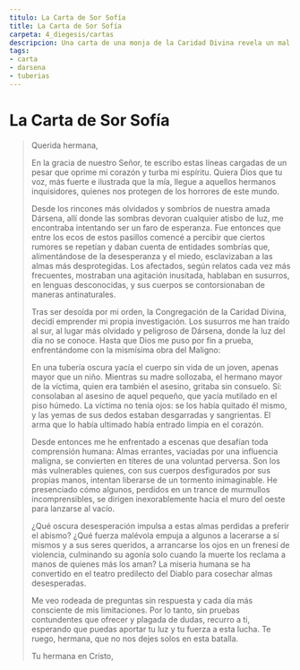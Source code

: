 ```yaml
---
titulo: La Carta de Sor Sofía
title: La Carta de Sor Sofía
carpeta: 4_diegesis/cartas
descripcion: Una carta de una monja de la Caridad Divina revela un mal sobrenatural que asola las Tuberías de Dársena, presentando un gancho de aventura de misterio y horror.
tags:
- carta
- darsena
- tuberias
---
```


# La Carta de Sor Sofía

> Querida hermana,
> 
> En la gracia de nuestro Señor, te escribo estas líneas cargadas de un pesar que oprime mi corazón y turba mi espíritu. Quiera Dios que tu voz, más fuerte e ilustrada que la mía, llegue a aquellos hermanos inquisidores, quienes nos protegen de los horrores de este mundo.
> 
> Desde los rincones más olvidados y sombríos de nuestra amada Dársena, allí donde las sombras devoran cualquier atisbo de luz, me encontraba intentando ser un faro de esperanza. Fue entonces que entre los ecos de estos pasillos comencé a percibir que ciertos rumores se repetían y daban cuenta de entidades sombrías que, alimentándose de la desesperanza y el miedo, esclavizaban a las almas más desprotegidas. Los afectados, según relatos cada vez más frecuentes, mostraban una agitación inusitada, hablaban en susurros, en lenguas desconocidas, y sus cuerpos se contorsionaban de maneras antinaturales.
> 
> Tras ser desoída por mi orden, la Congregación de la Caridad Divina, decidí emprender mi propia investigación. Los susurros me han traído al sur, al lugar más olvidado y peligroso de Dársena, donde la luz del día no se conoce. Hasta que Dios me puso por fin a prueba, enfrentándome con la mismísima obra del Maligno:
> 
> En una tubería oscura yacía el cuerpo sin vida de un joven, apenas mayor que un niño. Mientras su madre sollozaba, el hermano mayor de la víctima, quien era también el asesino, gritaba sin consuelo. Sí: consolaban al asesino de aquel pequeño, que yacía mutilado en el piso húmedo. La víctima no tenía ojos: se los había quitado él mismo, y las yemas de sus dedos estaban desgarradas y sangrientas. El arma que lo había ultimado había entrado limpia en el corazón.
> 
> Desde entonces me he enfrentado a escenas que desafían toda comprensión humana: Almas errantes, vaciadas por una influencia maligna, se convierten en títeres de una voluntad perversa. Son los más vulnerables quienes, con sus cuerpos desfigurados por sus propias manos, intentan liberarse de un tormento inimaginable. He presenciado cómo algunos, perdidos en un trance de murmullos incomprensibles, se dirigen inexorablemente hacia el muro del oeste para lanzarse al vacío.
>
> ¿Qué oscura desesperación impulsa a estas almas perdidas a preferir el abismo? ¿Qué fuerza malévola empuja a algunos a lacerarse a sí mismos y a sus seres queridos, a arrancarse los ojos en un frenesí de violencia, culminando su agonía solo cuando la muerte los reclama a manos de quienes más los aman? La miseria humana se ha convertido en el teatro predilecto del Diablo para cosechar almas desesperadas.
> 
> Me veo rodeada de preguntas sin respuesta y cada día más consciente de mis limitaciones. Por lo tanto, sin pruebas contundentes que ofrecer y plagada de dudas, recurro a ti, esperando que puedas aportar tu luz y tu fuerza a esta lucha. Te ruego, hermana, que no nos dejes solos en esta batalla.
>
> Tu hermana en Cristo,
> 
